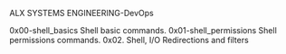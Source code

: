 ALX SYSTEMS ENGINEERING-DevOps

0x00-shell_basics Shell basic commands.
0x01-shell_permissions Shell permissions commands.
0x02. Shell, I/O Redirections and filters
